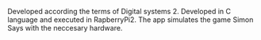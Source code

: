 Developed according the terms of Digital systems 2. 
Developed in C language and executed in RapberryPi2.
The app simulates the game Simon Says with the neccesary hardware.
